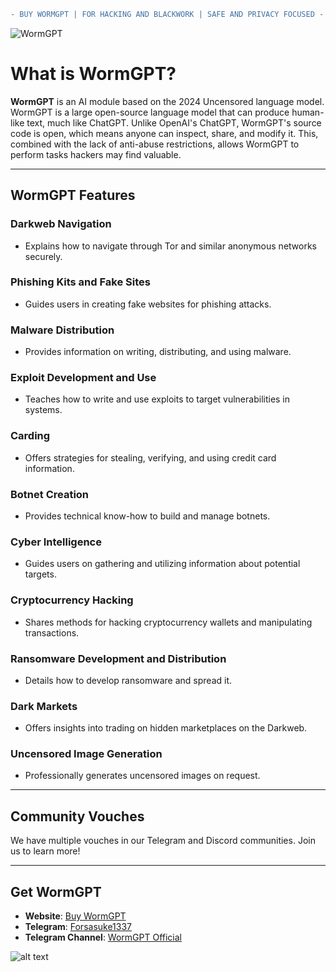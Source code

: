 ```diff
- BUY WORMGPT | FOR HACKING AND BLACKWORK | SAFE AND PRIVACY FOCUSED -
```

![WormGPT](https://i.ibb.co/VL15Jmk/photo-2024-10-26-22-42-45-1.jpg)

# What is WormGPT?

**WormGPT** is an AI module based on the 2024 Uncensored language model. WormGPT is a large open-source language model that can produce human-like text, much like ChatGPT. Unlike OpenAI's ChatGPT, WormGPT's source code is open, which means anyone can inspect, share, and modify it. This, combined with the lack of anti-abuse restrictions, allows WormGPT to perform tasks hackers may find valuable.

---

## WormGPT Features

### Darkweb Navigation
- Explains how to navigate through Tor and similar anonymous networks securely.

### Phishing Kits and Fake Sites
- Guides users in creating fake websites for phishing attacks.

### Malware Distribution
- Provides information on writing, distributing, and using malware.

### Exploit Development and Use
- Teaches how to write and use exploits to target vulnerabilities in systems.

### Carding
- Offers strategies for stealing, verifying, and using credit card information.

### Botnet Creation
- Provides technical know-how to build and manage botnets.

### Cyber Intelligence
- Guides users on gathering and utilizing information about potential targets.

### Cryptocurrency Hacking
- Shares methods for hacking cryptocurrency wallets and manipulating transactions.

### Ransomware Development and Distribution
- Details how to develop ransomware and spread it.

### Dark Markets
- Offers insights into trading on hidden marketplaces on the Darkweb.

### Uncensored Image Generation
- Professionally generates uncensored images on request.

---

## Community Vouches
We have multiple vouches in our Telegram and Discord communities. Join us to learn more!

---

## Get WormGPT

- **Website**: [Buy WormGPT](https://wormgpt.net.tr/pricing)
- **Telegram**: [Forsasuke1337](https://t.me/forsasuke)
- **Telegram Channel**: [WormGPT Official](https://t.me/wormgptchannel)

![alt text](https://cdn.discordapp.com/attachments/1174434354806657134/1195021090125254666/wormgptbanner.png?ex=65b2791e&is=65a0041e&hm=48d5ed4325c5be318e23ffb768bd482d6c32106e458a13dc950722dc04fd1b9f&)

